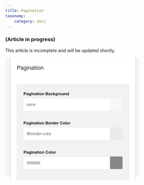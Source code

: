 ```yaml
---
title: Pagination
taxonomy:
    category: docs
---
```


### (Article in progress)
This article is incomplete and will be updated shortly.


![Pagination](pagination.png)




